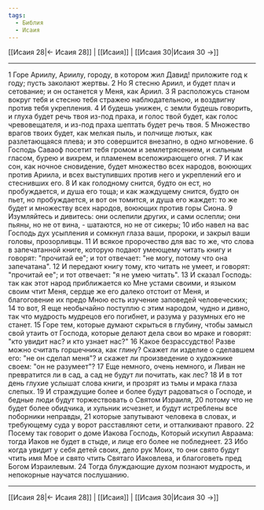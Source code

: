 ```yaml
---
tags:
  - Библия
  - Исаия
---
```

[[Исаия 28|← Исаия 28]] | [[Исаия]] | [[Исаия 30|Исаия 30 →]]

---
1 Горе Ариилу, Ариилу, городу, в котором жил Давид! приложите год к году; пусть заколают жертвы.
2 Но Я стесню Ариил, и будет плач и сетование; и он останется у Меня, как Ариил.
3 Я расположусь станом вокруг тебя и стесню тебя стражею наблюдательною, и воздвигну против тебя укрепления.
4 И будешь унижен, с земли будешь говорить, и глуха будет речь твоя из-под праха, и голос твой будет, как голос чревовещателя, и из-под праха шептать будет речь твоя.
5 Множество врагов твоих будет, как мелкая пыль, и полчище лютых, как разлетающаяся плева; и это совершится внезапно, в одно мгновение.
6 Господь Саваоф посетит тебя громом и землетрясением, и сильным гласом, бурею и вихрем, и пламенем всепожирающего огня.
7 И как сон, как ночное сновидение, будет множество всех народов, воюющих против Ариила, и всех выступивших против него и укреплений его и стеснивших его.
8 И как голодному снится, будто он ест, но пробуждается, и душа его тоща; и как жаждущему снится, будто он пьет, но пробуждается, и вот он томится, и душа его жаждет: то же будет и множеству всех народов, воюющих против горы Сиона.
9 Изумляйтесь и дивитесь: они ослепили других, и сами ослепли; они пьяны, но не от вина, - шатаются, но не от сикеры;
10 ибо навел на вас Господь дух усыпления и сомкнул глаза ваши, пророки, и закрыл ваши головы, прозорливцы.
11 И всякое пророчество для вас то же, что слова в запечатанной книге, которую подают умеющему читать книгу и говорят: "прочитай ее"; и тот отвечает: "не могу, потому что она запечатана".
12 И передают книгу тому, кто читать не умеет, и говорят: "прочитай ее"; и тот отвечает: "я не умею читать".
13 И сказал Господь: так как этот народ приближается ко Мне устами своими, и языком своим чтит Меня, сердце же его далеко отстоит от Меня, и благоговение их предо Мною есть изучение заповедей человеческих;
14 то вот, Я еще необычайно поступлю с этим народом, чудно и дивно, так что мудрость мудрецов его погибнет, и разума у разумных его не станет.
15 Горе тем, которые думают скрыться в глубину, чтобы замысл свой утаить от Господа, которые делают дела свои во мраке и говорят: "кто увидит нас? и кто узнает нас?"
16 Какое безрассудство! Разве можно считать горшечника, как глину? Скажет ли изделие о сделавшем его: "не он сделал меня"? и скажет ли произведение о художнике своем: "он не разумеет"?
17 Еще немного, очень немного, и Ливан не превратится ли в сад, а сад не будут ли почитать, как лес?
18 И в тот день глухие услышат слова книги, и прозрят из тьмы и мрака глаза слепых.
19 И страждущие более и более будут радоваться о Господе, и бедные люди будут торжествовать о Святом Израиля,
20 потому что не будет более обидчика, и хульник исчезнет, и будут истреблены все поборники неправды,
21 которые запутывают человека в словах, и требующему суда у ворот расставляют сети, и отталкивают правого.
22 Посему так говорит о доме Иакова Господь, Который искупил Авраама: тогда Иаков не будет в стыде, и лице его более не побледнеет.
23 Ибо когда увидит у себя детей своих, дело рук Моих, то они свято будут чтить имя Мое и свято чтить Святаго Иаковлева, и благоговеть пред Богом Израилевым.
24 Тогда блуждающие духом познают мудрость, и непокорные научатся послушанию.

---
[[Исаия 28|← Исаия 28]] | [[Исаия]] | [[Исаия 30|Исаия 30 →]]